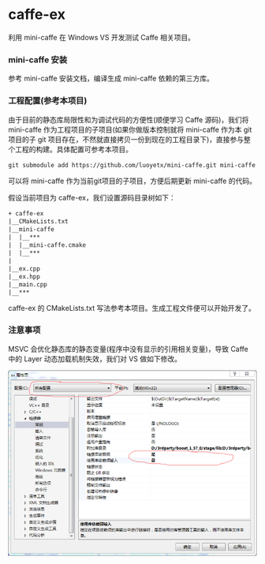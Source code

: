caffe-ex
========

利用 mini-caffe 在 Windows VS 开发测试 Caffe 相关项目。

### mini-caffe 安装

参考 mini-caffe 安装文档，编译生成 mini-caffe 依赖的第三方库。

### 工程配置(参考本项目)

由于目前的静态库局限性和为调试代码的方便性(顺便学习 Caffe 源码)，我们将 mini-caffe 作为工程项目的子项目(如果你做版本控制就将 mini-caffe 作为本 git 项目的子 git 项目存在，不然就直接拷贝一份到现在的工程目录下)，直接参与整个工程的构建。具体配置可参考本项目。

```
git submodule add https://github.com/luoyetx/mini-caffe.git mini-caffe
```

可以将 mini-caffe 作为当前git项目的子项目，方便后期更新 mini-caffe 的代码。

假设当前项目为 caffe-ex，我们设置源码目录树如下：

```
+ caffe-ex
|__CMakeLists.txt
|__mini-caffe
|  |__***
|  |__mini-caffe.cmake
|  |__***
|
|__ex.cpp
|__ex.hpp
|__main.cpp
|__***
```

caffe-ex 的 CMakeLists.txt 写法参考本项目。生成工程文件便可以开始开发了。

### 注意事项

MSVC 会优化静态库的静态变量(程序中没有显示的引用相关变量)，导致 Caffe 中的 Layer 动态加载机制失效，我们对 VS 做如下修改。

![](fix.png)